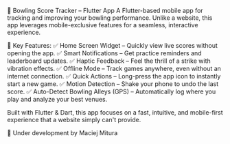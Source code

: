 🎳 Bowling Score Tracker – Flutter App
A Flutter-based mobile app for tracking and improving your bowling performance. Unlike a website, this app leverages mobile-exclusive features for a seamless, interactive experience.

🔹 Key Features:
✅ Home Screen Widget – Quickly view live scores without opening the app.
✅ Smart Notifications – Get practice reminders and leaderboard updates.
✅ Haptic Feedback – Feel the thrill of a strike with vibration effects.
✅ Offline Mode – Track games anywhere, even without an internet connection.
✅ Quick Actions – Long-press the app icon to instantly start a new game.
✅ Motion Detection – Shake your phone to undo the last score.
✅ Auto-Detect Bowling Alleys (GPS) – Automatically log where you play and analyze your best venues.

Built with Flutter & Dart, this app focuses on a fast, intuitive, and mobile-first experience that a website simply can't provide.

🚀 Under development by Maciej Mitura
